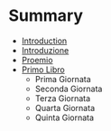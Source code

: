 # Summary

* [Introduction](README.md)
* [Introduzione](Introduzione.md)
* [Proemio](proemio.md)
* [Primo Libro](Libro1/giorno1.md)
  * Prima Giornata
  * Seconda Giornata
  * Terza Giornata
  * Quarta Giornata
  * Quinta Giornata

